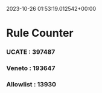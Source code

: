 2023-10-26 01:53:19.012542+00:00
# Rule Counter 
 ### UCATE : 397487

 ### Veneto : 193647

 ### Allowlist : 13930